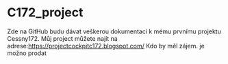 # C172_project
Zde na GitHub budu dávat veškerou dokumentaci k mému prvnímu projektu Cessny172. Můj project můžete najít na adrese:https://projectcockpitc172.blogspot.com/
Kdo by měl zájem. je možno prodat
